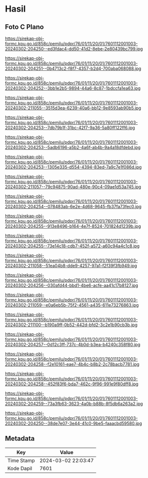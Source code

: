 # Hasil

## Foto C Plano

https://sirekap-obj-formc.kpu.go.id/858c/pemilu/pdpr/76/01/11/20/01/7601112001003-20240302-204250--ed3fdac4-dd50-41d2-8ebe-2e80439bc799.jpg

https://sirekap-obj-formc.kpu.go.id/858c/pemilu/pdpr/76/01/11/20/01/7601112001003-20240302-204251--0b4713c2-f8f7-4357-b2d4-700aba068088.jpg

https://sirekap-obj-formc.kpu.go.id/858c/pemilu/pdpr/76/01/11/20/01/7601112001003-20240302-204252--3bb1e2b5-9894-44a6-8c87-1bdccfa1ea63.jpg

https://sirekap-obj-formc.kpu.go.id/858c/pemilu/pdpr/76/01/11/20/01/7601112001003-20240302-211055--3515d3ea-6239-40a6-bb12-9e8593ab90b5.jpg

https://sirekap-obj-formc.kpu.go.id/858c/pemilu/pdpr/76/01/11/20/01/7601112001003-20240302-204253--7db79b1f-31bc-42f7-9a36-5a80ff122ff6.jpg

https://sirekap-obj-formc.kpu.go.id/858c/pemilu/pdpr/76/01/11/20/01/7601112001003-20240302-204253--5adb6196-a5b2-4a6f-ab4b-9a4a18dfdebd.jpg

https://sirekap-obj-formc.kpu.go.id/858c/pemilu/pdpr/76/01/11/20/01/7601112001003-20240302-204253--1305e335-d554-4394-83ed-7a9c7e1f086d.jpg

https://sirekap-obj-formc.kpu.go.id/858c/pemilu/pdpr/76/01/11/20/01/7601112001003-20240302-211057--79c94875-90ad-480e-90c4-09ae1d53a745.jpg

https://sirekap-obj-formc.kpu.go.id/858c/pemilu/pdpr/76/01/11/20/01/7601112001003-20240302-204254--078483ab-6e2e-4d68-9645-fb37fa73fec0.jpg

https://sirekap-obj-formc.kpu.go.id/858c/pemilu/pdpr/76/01/11/20/01/7601112001003-20240302-204255--913e8496-b164-4e7f-8524-701824d1239b.jpg

https://sirekap-obj-formc.kpu.go.id/858c/pemilu/pdpr/76/01/11/20/01/7601112001003-20240302-204255--73e14c18-cdb7-452f-a572-a60c94a4c1c8.jpg

https://sirekap-obj-formc.kpu.go.id/858c/pemilu/pdpr/76/01/11/20/01/7601112001003-20240302-211058--51ea04b8-dde9-4257-97a1-f2f39f3fb949.jpg

https://sirekap-obj-formc.kpu.go.id/858c/pemilu/pdpr/76/01/11/20/01/7601112001003-20240302-204256--030afd44-bbd1-4be6-acfe-aa41c17b8127.jpg

https://sirekap-obj-formc.kpu.go.id/858c/pemilu/pdpr/76/01/11/20/01/7601112001003-20240302-211059--e0a6eb5b-75f2-4561-a435-611e73276863.jpg

https://sirekap-obj-formc.kpu.go.id/858c/pemilu/pdpr/76/01/11/20/01/7601112001003-20240302-211100--b190a9ff-0b52-442d-bfd2-3c2e1b90cb3b.jpg

https://sirekap-obj-formc.kpu.go.id/858c/pemilu/pdpr/76/01/11/20/01/7601112001003-20240302-204257--0d12c3ff-737c-4b0d-b3ea-b4240c358f80.jpg

https://sirekap-obj-formc.kpu.go.id/858c/pemilu/pdpr/76/01/11/20/01/7601112001003-20240302-204258--f2e10161-eae7-4b4c-b8b2-2c78bacb7781.jpg

https://sirekap-obj-formc.kpu.go.id/858c/pemilu/pdpr/76/01/11/20/01/7601112001003-20240302-204258--452f83f6-bda7-462c-9f96-991e9f80dff8.jpg

https://sirekap-obj-formc.kpu.go.id/858c/pemilu/pdpr/76/01/11/20/01/7601112001003-20240302-204259--73a3fb63-3623-4a0b-b88b-8f5db6a263a2.jpg

https://sirekap-obj-formc.kpu.go.id/858c/pemilu/pdpr/76/01/11/20/01/7601112001003-20240302-204250--38de7e07-3e44-41c0-9be5-faaacbd59580.jpg


## Metadata

| Key        | Value               |
| ---------- | ------------------- |
| Time Stamp | 2024-03-02 22:03:47 |
| Kode Dapil | 7601                |



